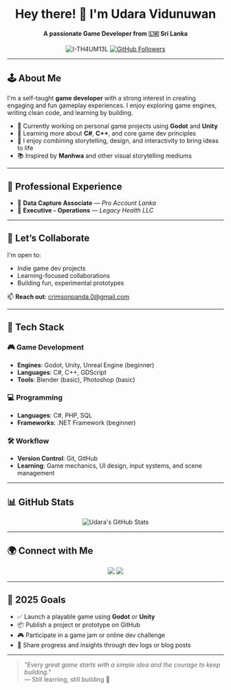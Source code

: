 <h1 align="center">Hey there! 👋 I'm Udara Vidunuwan</h1>
<h4 align="center">A passionate Game Developer from 🇱🇰 Sri Lanka</h4>

<p align="center">
  <img src="https://komarev.com/ghpvc/?username=I-TH4UM13L&label=Profile%20views&color=0e75b6&style=flat" alt="I-TH4UM13L" />
  <a href="https://github.com/I-TH4UM13L?tab=followers">
    <img src="https://img.shields.io/github/followers/I-TH4UM13L?label=Followers&style=social" alt="GitHub Followers" />
  </a>
</p>

---

## 🕹️ About Me

I'm a self-taught **game developer** with a strong interest in creating engaging and fun gameplay experiences. I enjoy exploring game engines, writing clean code, and learning by building.

- 🔭 Currently working on personal game projects using **Godot** and **Unity**
- 🧠 Learning more about **C#**, **C++**, and core game dev principles
- 🎨 I enjoy combining storytelling, design, and interactivity to bring ideas to life
- 📚 Inspired by **Manhwa** and other visual storytelling mediums

---

## 💼 Professional Experience

- 🧾 **Data Capture Associate** — *Pro Account Lanka*  
- 🏥 **Executive - Operations** — *Legacy Health LLC*

---

## 🤝 Let’s Collaborate

I'm open to:
- Indie game dev projects  
- Learning-focused collaborations  
- Building fun, experimental prototypes

📫 **Reach out**: [crimsonpanda.0@gmail.com](mailto:crimsonpanda.0@gmail.com)

---

## 🧰 Tech Stack

### 🎮 Game Development
- **Engines**: Godot, Unity, Unreal Engine (beginner)
- **Languages**: C#, C++, GDScript
- **Tools**: Blender (basic), Photoshop (basic)

### 💻 Programming
- **Languages**: C#, PHP, SQL
- **Frameworks**: .NET Framework (beginner)

### 🛠 Workflow
- **Version Control**: Git, GitHub
- **Learning**: Game mechanics, UI design, input systems, and scene management

---

## 📊 GitHub Stats

<p align="center">
  <img src="https://github-readme-stats.vercel.app/api?username=I-TH4UM13L&show_icons=true&count_private=true&theme=dark" alt="Udara's GitHub Stats" />
</p>

---

## 🌍 Connect with Me

<p align="center">
  <a href="https://github.com/I-TH4UM13L"><img src="https://img.shields.io/badge/GitHub-100000?style=for-the-badge&logo=github&logoColor=white" /></a>
  <a href="https://www.linkedin.com/in/udara-vidunuwan-431493210/"><img src="https://img.shields.io/badge/LinkedIn-0077B5?style=for-the-badge&logo=linkedin&logoColor=white" /></a>
</p>

---

## 🎯 2025 Goals

- ✅ Launch a playable game using **Godot** or **Unity**
- 📦 Publish a project or prototype on GitHub
- 🎮 Participate in a game jam or online dev challenge
- 💬 Share progress and insights through dev logs or blog posts

---

> *"Every great game starts with a simple idea and the courage to keep building."*  
> — Still learning, still building 💪

